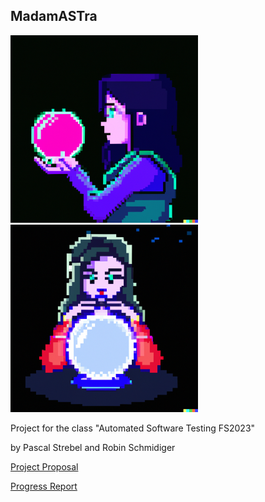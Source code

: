 ## MadamASTra

<img src="docs/res/MadamASTra1.png" height="300">
<img src="docs/res/MadamASTra2.png" height="300">

Project for the class "Automated Software Testing FS2023"

by Pascal Strebel and Robin Schmidiger

[Project Proposal](docs/ProjectProposal.pdf)

[Progress Report](docs/ProgressReport.pdf)
